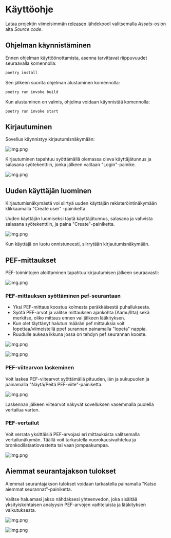 # Käyttöohje

Lataa projektin viimeisimmän [releasen](...) lähdekoodi valitsemalla _Assets_-osion alta _Source code_.

## Ohjelman käynnistäminen

Ennen ohjelman käyttöönottamista, asenna tarvittavat riippuvuudet seuraavalla komennolla:

```bash
poetry install
```

Sen jälkeen suorita ohjelman alustaminen komennolla:

```bash
poetry run invoke build
```

Kun alustaminen on valmis, ohjelma voidaan käynnistää komennolla:

```
poetry run invoke start
```

## Kirjautuminen

Sovellus käynnistyy kirjautumisnäkymään:

![img.png](https://github.com/JVilo/ot-harjoitustyo/blob/main/dokumentaatio/kuvat/login.png)

Kirjautuminen tapahtuu syöttämällä olemassa oleva käyttäjätunnus ja salasana syötekenttiin, jonka jälkeen valitaan "Login"-painike.

![img.png](https://github.com/JVilo/ot-harjoitustyo/blob/main/dokumentaatio/kuvat/Login_whit_user.png)

## Uuden käyttäjän luominen

Kirjautumisnäkymästä voi siirtyä uuden käyttäjän rekisteröintinäkymään klikkaamalla "Create user" -painiketta.

Uuden käyttäjän luomiseksi täytä käyttäjätunnus, salasana ja vahvista salasana syötekenttiin, ja paina "Create"-painiketta.

![img.png](https://github.com/JVilo/ot-harjoitustyo/blob/main/dokumentaatio/kuvat/Create_user.png)

Kun käyttäjä on luotu onnistuneesti, siirrytään kirjautumisnäkymään.

## PEF-mittaukset

PEF-toimintojen aloittaminen tapahtuu kirjautumisen jälkeen seuraavasti:

![img.png](https://github.com/JVilo/ot-harjoitustyo/blob/main/dokumentaatio/kuvat/inlogged_view.png)

### PEF-mittauksen syöttäminen pef-seurantaan

- Yksi PEF-mittaus koostuu kolmesta peräkkäisestä puhalluksesta.
- Syötä PEF-arvot ja valitse mittauksen ajankohta (Aamu/Ilta) sekä merkitse, oliko mittaus ennen vai jälkeen lääkityksen.
- Kun olet täyttänyt halutun määrän pef mittauksia voit lopettaa/viimeistellä ppef surannan painamalla "lopeta" nappia.
- Ruudulle aukeaa ikkuna jossa on tehdyn pef seurannan kooste.

![img.png](https://github.com/JVilo/ot-harjoitustyo/blob/main/dokumentaatio/kuvat/pef_seuranta.png)

![img.png](https://github.com/JVilo/ot-harjoitustyo/blob/main/dokumentaatio/kuvat/pef_tulos.png)

### PEF-viitearvon laskeminen

Voit laskea PEF-viitearvot syöttämällä pituuden, iän ja sukupuolen ja painamalla "Näytä/Peitä PEF-viite"-painiketta.

![img.png](https://github.com/JVilo/ot-harjoitustyo/blob/main/dokumentaatio/kuvat/pef_viitearvo.png)

Laskennan jälkeen viitearvot näkyvät sovelluksen vasemmalla puolella vertailua varten.

### PEF-vertailut

Voit verrata yksittäisiä PEF-arvojasi eri mittauksista valitsemalla vertailunäkymän. Täällä voit tarkastella vuorokausivaihtelua ja bronkodilataatiovastetta tai vaan jompaakumpaa.

![img.png](https://github.com/JVilo/ot-harjoitustyo/blob/main/dokumentaatio/kuvat/laske_vertailu.png)

## Aiemmat seurantajakson tulokset

Aiemmat seurantajakson tulokset voidaan tarkastella painamalla "Katso aiemmat seurannat"-painiketta.

Valitse haluamasi jakso nähdäksesi yhteenvedon, joka sisältää yksityiskohtaisen analyysin PEF-arvojen vaihteluista ja lääkityksen vaikutuksesta.

![img.png](https://github.com/JVilo/ot-harjoitustyo/blob/main/dokumentaatio/kuvat/pef_katso_aiemmat.png)

![img.png](https://github.com/JVilo/ot-harjoitustyo/blob/main/dokumentaatio/kuvat/pef_aiemman_raportti.png)
